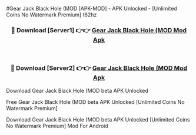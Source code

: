 #Gear Jack Black Hole (MOD [APK-MOD] - APK Unlocked - [Unlimited Coins No Watermark Premium] t62hz



<div align="center">

<h3>🔴 Download [Server1] 👉👉 <a href="https://momento.my/?title=Gear_Jack_Black_Hole_(MOD">Gear Jack Black Hole (MOD Mod Apk</a></h3><br>

<h3>🔴 Download [Server2] 👉👉 <a href="https://momento.my/?title=Gear_Jack_Black_Hole_(MOD">Gear Jack Black Hole (MOD Mod Apk</a></h3>
</div>



Download Gear Jack Black Hole (MOD beta APK Unlocked

Free Gear Jack Black Hole (MOD beta APK Unlocked [Unlimited Coins No Watermark Premium]

Download Gear Jack Black Hole (MOD beta APK Unlocked [Unlimited Coins No Watermark Premium] Mod For Android
